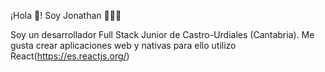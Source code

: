 ¡Hola 👋! Soy Jonathan 👨🏻‍💻

Soy un desarrollador Full Stack Junior de Castro-Urdiales (Cantabria). Me gusta crear aplicaciones web y nativas para ello utilizo React(https://es.reactjs.org/)
